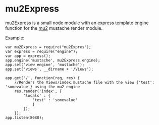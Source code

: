 mu2Express
==========

mu2Express is a small node module with an express template engine function for the [mu2](https://github.com/raycmorgan/Mu) mustache render module.

Example:

	var mu2Express = require("mu2Expres");
	var express = require("engine");
	var app = express();
	app.engine('mustache', mu2Express.engine);
	app.set('view engine', 'mustache');
	app.set('views', __dirname + '/Views');

	app.get('/', function(req, res) {
		//Renders the Views/index.mustache file with the view {'test': 'somevalue'} using the mu2 engine
		res.render('index', {
			'locals' : {
				'test' : 'somevalue'
				}
			});
		});
	app.listen(8080);